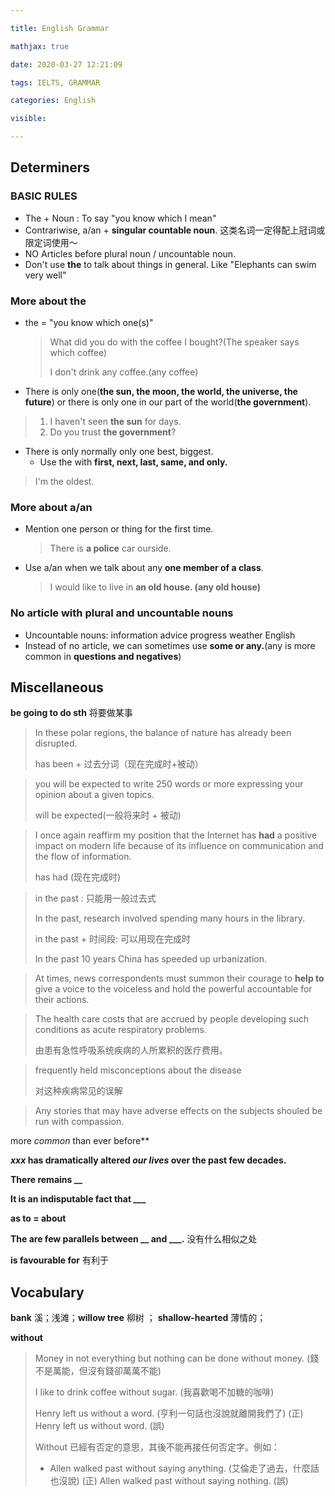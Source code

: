 ```yaml
---

title: English Grammar

mathjax: true

date: 2020-03-27 12:21:09

tags: IELTS, GRAMMAR

categories: English

visible:

---
```






## Determiners



### BASIC RULES

* The + Noun :  To say "you know which I mean"
* Contrariwise, a/an + **singular countable noun**. 这类名词一定得配上冠词或限定词使用～
* NO Articles before  plural noun / uncountable noun.
* Don't use **the** to talk about things in general. Like "Elephants can swim very well"



### More about the

* the = "you know which one(s)"

  >What did you do with the coffee I bought?(The speaker says which coffee)
  >
  >I don't drink any coffee.(any coffee)



* There is only one(**the sun, the moon, the world, the universe, the future**) or there is only one in our part of the world(**the government**).

> 1. I haven't seen **the sun** for days.
> 2. Do you trust **the government**?



* There is only normally only one best, biggest. 
  * Use the with **first, next, last, same, and only.**

>I'm the oldest.



### More about a/an

* Mention one person or thing for the first time.

  > There is **a police** car ourside.

* Use a/an when we talk about any **one member of a class**.

  > I would like to live in **an old house. (any old house)**

### No article with plural and uncountable nouns

* Uncountable nouns: information advice progress weather English
* Instead of no article, we can sometimes use **some or any.**(any is more common in **questions and negatives**)



## Miscellaneous

**be going to do sth** 将要做某事



> In these polar regions, the balance of nature has already been disrupted.
>
> has been + 过去分词（现在完成时+被动）



> you will be expected to write 250 words or more expressing your opinion about a given topics.
>
> will be expected(一般将来时 + 被动)



> I once again reaffirm my position that the Internet has **had** a positive impact on  modern life because of its influence on communication and the flow of information.
>
> has had   (现在完成时)


>in the past :  只能用一般过去式
>
>In the past, research involved spending many hours in the library.
>
>
>
>in the past + 时间段:   可以用现在完成时
>
>In the past 10 years China has speeded up urbanization.


>At times, news correspondents must summon their courage to **help to** give a voice to the voiceless and hold the powerful accountable for their actions.

>The health care costs that are accrued by people developing such conditions as acute respiratory problems.
>
>由患有急性呼吸系统疾病的人所累积的医疗费用。

>frequently held misconceptions about the disease 
>
>对这种疾病常见的误解

>Any stories that may have adverse effects on the subjects shouled be run with compassion.

more _common_  than ever before**



**_xxx_ has dramatically altered _our lives_ over the past few decades.**



**There remains __**



**It is an indisputable fact that ___**



**as to = about**



**The are few parallels between __ and ___.** 没有什么相似之处



**is favourable for**   有利于





## Vocabulary 



**bank**  溪；浅滩；**willow tree** 柳树 ； **shallow-hearted** 薄情的；



**without** 

> Money in not everything but nothing can be done without money. (錢不是萬能，但沒有錢卻萬萬不能)
>
> 
>
> I like to drink coffee without sugar. (我喜歡喝不加糖的咖啡)
>
> 
>
> Henry left us without a word. (亨利一句話也沒說就離開我們了) (正)
> Henry left us without word. (誤)
>
> 
>
> Without 已經有否定的意思，其後不能再接任何否定字。例如：
>
> 
>
> - Allen walked past without saying anything. (艾倫走了過去，什麼話也沒說) (正)
>   Allen walked past without saying nothing. (誤)

